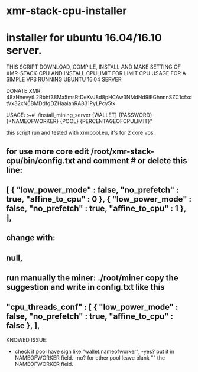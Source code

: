 # xmr-stack-cpu-installer
# installer for ubuntu 16.04/16.10 server.

THIS SCRIPT DOWNLOAD, COMPILE, INSTALL AND MAKE SETTING OF XMR-STACK-CPU AND INSTALL CPULIMIT FOR LIMIT CPU USAGE FOR A SIMPLE VPS RUNNING UBUNTU 16.04 SERVER

DONATE XMR:
48zHnevytL2Rbhf38Ma5msRtDeXvJ8d8pHCAw3NMdNd9iEGhnnnSZC1cfxdtVx32xN6BMDdfgDZHaaianRA831PyLPcy5tk

USAGE:
:~# ./install_mining_server {WALLET} {PASSWORD} {+NAMEOFWORKER} {POOL} {PERCENTAGEOFCPULIMIT}"


this script run and tested with xmrpool.eu, it's for 2 core vps.

for use more core edit /root/xmr-stack-cpu/bin/config.txt and comment # or delete this line:
-------------------------
  [
    { "low_power_mode" : false, "no_prefetch" : true, "affine_to_cpu" : 0 },
    { "low_power_mode" : false, "no_prefetch" : true, "affine_to_cpu" : 1 },
  ],
-------------------------
change with:
-------------------------
  null,
-------------------------
run manually the miner:
./root/miner
copy the suggestion and write in config.txt like this
-------------------------
"cpu_threads_conf" :
[
    { "low_power_mode" : false, "no_prefetch" : true, "affine_to_cpu" : false },
],
-------------------------




KNOWED ISSUE:
- check if pool have sign like "wallet.nameofworker", 
    -yes? put it in NAMEOFWORKER field.
    -no? for other pool leave blank "" the NAMEOFWORKER field.
